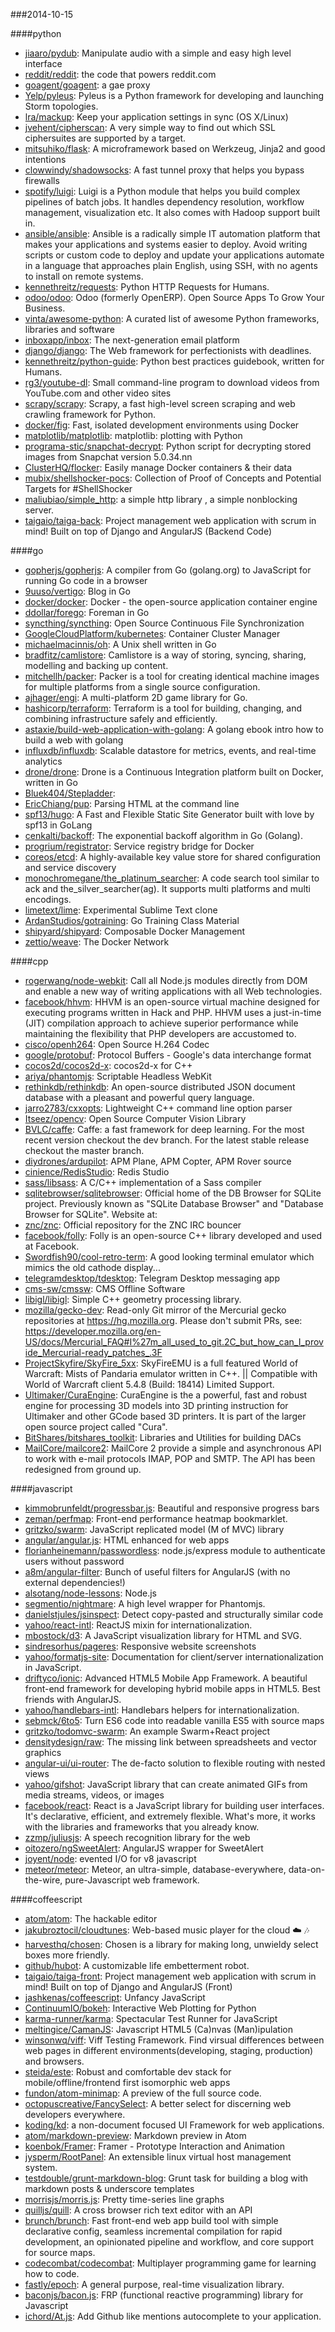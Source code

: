 ###2014-10-15

####python
* [jiaaro/pydub](https://github.com/jiaaro/pydub): Manipulate audio with a simple and easy high level interface
* [reddit/reddit](https://github.com/reddit/reddit): the code that powers reddit.com
* [goagent/goagent](https://github.com/goagent/goagent): a gae proxy
* [Yelp/pyleus](https://github.com/Yelp/pyleus): Pyleus is a Python framework for developing and launching Storm topologies.
* [lra/mackup](https://github.com/lra/mackup): Keep your application settings in sync (OS X/Linux)
* [jvehent/cipherscan](https://github.com/jvehent/cipherscan): A very simple way to find out which SSL ciphersuites are supported by a target.
* [mitsuhiko/flask](https://github.com/mitsuhiko/flask): A microframework based on Werkzeug, Jinja2 and good intentions
* [clowwindy/shadowsocks](https://github.com/clowwindy/shadowsocks): A fast tunnel proxy that helps you bypass firewalls
* [spotify/luigi](https://github.com/spotify/luigi): Luigi is a Python module that helps you build complex pipelines of batch jobs. It handles dependency resolution, workflow management, visualization etc. It also comes with Hadoop support built in.
* [ansible/ansible](https://github.com/ansible/ansible): Ansible is a radically simple IT automation platform that makes your applications and systems easier to deploy. Avoid writing scripts or custom code to deploy and update your applications automate in a language that approaches plain English, using SSH, with no agents to install on remote systems.
* [kennethreitz/requests](https://github.com/kennethreitz/requests): Python HTTP Requests for Humans.
* [odoo/odoo](https://github.com/odoo/odoo): Odoo (formerly OpenERP). Open Source Apps To Grow Your Business.
* [vinta/awesome-python](https://github.com/vinta/awesome-python): A curated list of awesome Python frameworks, libraries and software
* [inboxapp/inbox](https://github.com/inboxapp/inbox): The next-generation email platform
* [django/django](https://github.com/django/django): The Web framework for perfectionists with deadlines.
* [kennethreitz/python-guide](https://github.com/kennethreitz/python-guide): Python best practices guidebook, written for Humans.
* [rg3/youtube-dl](https://github.com/rg3/youtube-dl): Small command-line program to download videos from YouTube.com and other video sites
* [scrapy/scrapy](https://github.com/scrapy/scrapy): Scrapy, a fast high-level screen scraping and web crawling framework for Python.
* [docker/fig](https://github.com/docker/fig): Fast, isolated development environments using Docker
* [matplotlib/matplotlib](https://github.com/matplotlib/matplotlib): matplotlib: plotting with Python
* [programa-stic/snapchat-decrypt](https://github.com/programa-stic/snapchat-decrypt): Python script for decrypting stored images from Snapchat version 5.0.34.nn
* [ClusterHQ/flocker](https://github.com/ClusterHQ/flocker): Easily manage Docker containers & their data
* [mubix/shellshocker-pocs](https://github.com/mubix/shellshocker-pocs): Collection of Proof of Concepts and Potential Targets for #ShellShocker
* [maliubiao/simple_http](https://github.com/maliubiao/simple_http): a simple http library , a simple nonblocking server.
* [taigaio/taiga-back](https://github.com/taigaio/taiga-back): Project management web application with scrum in mind! Built on top of Django and AngularJS (Backend Code)

####go
* [gopherjs/gopherjs](https://github.com/gopherjs/gopherjs): A compiler from Go (golang.org) to JavaScript for running Go code in a browser
* [9uuso/vertigo](https://github.com/9uuso/vertigo): Blog in Go
* [docker/docker](https://github.com/docker/docker): Docker - the open-source application container engine
* [ddollar/forego](https://github.com/ddollar/forego): Foreman in Go
* [syncthing/syncthing](https://github.com/syncthing/syncthing): Open Source Continuous File Synchronization
* [GoogleCloudPlatform/kubernetes](https://github.com/GoogleCloudPlatform/kubernetes): Container Cluster Manager
* [michaelmacinnis/oh](https://github.com/michaelmacinnis/oh): A Unix shell written in Go
* [bradfitz/camlistore](https://github.com/bradfitz/camlistore): Camlistore is a way of storing, syncing, sharing, modelling and backing up content.
* [mitchellh/packer](https://github.com/mitchellh/packer): Packer is a tool for creating identical machine images for multiple platforms from a single source configuration.
* [ajhager/engi](https://github.com/ajhager/engi): A multi-platform 2D game library for Go.
* [hashicorp/terraform](https://github.com/hashicorp/terraform): Terraform is a tool for building, changing, and combining infrastructure safely and efficiently.
* [astaxie/build-web-application-with-golang](https://github.com/astaxie/build-web-application-with-golang): A golang ebook intro how to build a web with golang
* [influxdb/influxdb](https://github.com/influxdb/influxdb): Scalable datastore for metrics, events, and real-time analytics
* [drone/drone](https://github.com/drone/drone): Drone is a Continuous Integration platform built on Docker, written in Go
* [Bluek404/Stepladder](https://github.com/Bluek404/Stepladder): 
* [EricChiang/pup](https://github.com/EricChiang/pup): Parsing HTML at the command line
* [spf13/hugo](https://github.com/spf13/hugo): A Fast and Flexible Static Site Generator built with love by spf13 in GoLang
* [cenkalti/backoff](https://github.com/cenkalti/backoff): The exponential backoff algorithm in Go (Golang).
* [progrium/registrator](https://github.com/progrium/registrator): Service registry bridge for Docker
* [coreos/etcd](https://github.com/coreos/etcd): A highly-available key value store for shared configuration and service discovery
* [monochromegane/the_platinum_searcher](https://github.com/monochromegane/the_platinum_searcher): A code search tool similar to ack and the_silver_searcher(ag). It supports multi platforms and multi encodings.
* [limetext/lime](https://github.com/limetext/lime): Experimental Sublime Text clone
* [ArdanStudios/gotraining](https://github.com/ArdanStudios/gotraining): Go Training Class Material
* [shipyard/shipyard](https://github.com/shipyard/shipyard): Composable Docker Management
* [zettio/weave](https://github.com/zettio/weave): The Docker Network

####cpp
* [rogerwang/node-webkit](https://github.com/rogerwang/node-webkit): Call all Node.js modules directly from DOM and enable a new way of writing applications with all Web technologies.
* [facebook/hhvm](https://github.com/facebook/hhvm): HHVM is an open-source virtual machine designed for executing programs written in Hack and PHP. HHVM uses a just-in-time (JIT) compilation approach to achieve superior performance while maintaining the flexibility that PHP developers are accustomed to.
* [cisco/openh264](https://github.com/cisco/openh264): Open Source H.264 Codec
* [google/protobuf](https://github.com/google/protobuf): Protocol Buffers - Google's data interchange format
* [cocos2d/cocos2d-x](https://github.com/cocos2d/cocos2d-x): cocos2d-x for C++
* [ariya/phantomjs](https://github.com/ariya/phantomjs): Scriptable Headless WebKit
* [rethinkdb/rethinkdb](https://github.com/rethinkdb/rethinkdb): An open-source distributed JSON document database with a pleasant and powerful query language.
* [jarro2783/cxxopts](https://github.com/jarro2783/cxxopts): Lightweight C++ command line option parser
* [Itseez/opencv](https://github.com/Itseez/opencv): Open Source Computer Vision Library
* [BVLC/caffe](https://github.com/BVLC/caffe): Caffe: a fast framework for deep learning. For the most recent version checkout the dev branch. For the latest stable release checkout the master branch.
* [diydrones/ardupilot](https://github.com/diydrones/ardupilot): APM Plane, APM Copter, APM Rover source
* [cinience/RedisStudio](https://github.com/cinience/RedisStudio): Redis Studio
* [sass/libsass](https://github.com/sass/libsass): A C/C++ implementation of a Sass compiler
* [sqlitebrowser/sqlitebrowser](https://github.com/sqlitebrowser/sqlitebrowser): Official home of the DB Browser for SQLite project.  Previously known as "SQLite Database Browser" and "Database Browser for SQLite".  Website at:
* [znc/znc](https://github.com/znc/znc): Official repository for the ZNC IRC bouncer
* [facebook/folly](https://github.com/facebook/folly): Folly is an open-source C++ library developed and used at Facebook.
* [Swordfish90/cool-retro-term](https://github.com/Swordfish90/cool-retro-term): A good looking terminal emulator which mimics the old cathode display...
* [telegramdesktop/tdesktop](https://github.com/telegramdesktop/tdesktop): Telegram Desktop messaging app
* [cms-sw/cmssw](https://github.com/cms-sw/cmssw): CMS Offline Software
* [libigl/libigl](https://github.com/libigl/libigl): Simple C++ geometry processing library.
* [mozilla/gecko-dev](https://github.com/mozilla/gecko-dev): Read-only Git mirror of the Mercurial gecko repositories at https://hg.mozilla.org. Please don't submit PRs, see: https://developer.mozilla.org/en-US/docs/Mercurial_FAQ#I%27m_all_used_to_git.2C_but_how_can_I_provide_Mercurial-ready_patches_.3F
* [ProjectSkyfire/SkyFire_5xx](https://github.com/ProjectSkyfire/SkyFire_5xx): SkyFireEMU is a full featured World of Warcraft: Mists of Pandaria emulator written in C++. || Compatible with World of Warcraft client 5.4.8 (Build: 18414) Limited Support.
* [Ultimaker/CuraEngine](https://github.com/Ultimaker/CuraEngine): CuraEngine is the a powerful, fast and robust engine for processing 3D models into 3D printing instruction for Ultimaker and other GCode based 3D printers. It is part of the larger open source project called "Cura".
* [BitShares/bitshares_toolkit](https://github.com/BitShares/bitshares_toolkit): Libraries and Utilities for building DACs
* [MailCore/mailcore2](https://github.com/MailCore/mailcore2): MailCore 2 provide a simple and asynchronous API to work with e-mail protocols IMAP, POP and SMTP. The API has been redesigned from ground up.

####javascript
* [kimmobrunfeldt/progressbar.js](https://github.com/kimmobrunfeldt/progressbar.js): Beautiful and responsive progress bars
* [zeman/perfmap](https://github.com/zeman/perfmap): Front-end performance heatmap bookmarklet.
* [gritzko/swarm](https://github.com/gritzko/swarm): JavaScript replicated model (M of MVC) library
* [angular/angular.js](https://github.com/angular/angular.js): HTML enhanced for web apps
* [florianheinemann/passwordless](https://github.com/florianheinemann/passwordless): node.js/express module to authenticate users without password
* [a8m/angular-filter](https://github.com/a8m/angular-filter): Bunch of useful filters for AngularJS (with no external dependencies!)
* [alsotang/node-lessons](https://github.com/alsotang/node-lessons): Node.js 
* [segmentio/nightmare](https://github.com/segmentio/nightmare): A high level wrapper for Phantomjs.
* [danielstjules/jsinspect](https://github.com/danielstjules/jsinspect): Detect copy-pasted and structurally similar code
* [yahoo/react-intl](https://github.com/yahoo/react-intl): ReactJS mixin for internationalization.
* [mbostock/d3](https://github.com/mbostock/d3): A JavaScript visualization library for HTML and SVG.
* [sindresorhus/pageres](https://github.com/sindresorhus/pageres): Responsive website screenshots
* [yahoo/formatjs-site](https://github.com/yahoo/formatjs-site): Documentation for client/server internationalization in JavaScript.
* [driftyco/ionic](https://github.com/driftyco/ionic): Advanced HTML5 Mobile App Framework. A beautiful front-end framework for developing hybrid mobile apps in HTML5. Best friends with AngularJS.
* [yahoo/handlebars-intl](https://github.com/yahoo/handlebars-intl): Handlebars helpers for internationalization.
* [sebmck/6to5](https://github.com/sebmck/6to5): Turn ES6 code into readable vanilla ES5 with source maps
* [gritzko/todomvc-swarm](https://github.com/gritzko/todomvc-swarm): An example Swarm+React project
* [densitydesign/raw](https://github.com/densitydesign/raw): The missing link between spreadsheets and vector graphics
* [angular-ui/ui-router](https://github.com/angular-ui/ui-router): The de-facto solution to flexible routing with nested views
* [yahoo/gifshot](https://github.com/yahoo/gifshot): JavaScript library that can create animated GIFs from media streams, videos, or images
* [facebook/react](https://github.com/facebook/react): React is a JavaScript library for building user interfaces. It's declarative, efficient, and extremely flexible. What's more, it works with the libraries and frameworks that you already know.
* [zzmp/juliusjs](https://github.com/zzmp/juliusjs): A speech recognition library for the web
* [oitozero/ngSweetAlert](https://github.com/oitozero/ngSweetAlert): AngularJS wrapper for SweetAlert
* [joyent/node](https://github.com/joyent/node): evented I/O for v8 javascript
* [meteor/meteor](https://github.com/meteor/meteor): Meteor, an ultra-simple, database-everywhere, data-on-the-wire, pure-Javascript web framework.

####coffeescript
* [atom/atom](https://github.com/atom/atom): The hackable editor
* [jakubroztocil/cloudtunes](https://github.com/jakubroztocil/cloudtunes): Web-based music player for the cloud :cloud: :notes:
* [harvesthq/chosen](https://github.com/harvesthq/chosen): Chosen is a library for making long, unwieldy select boxes more friendly.
* [github/hubot](https://github.com/github/hubot): A customizable life embetterment robot.
* [taigaio/taiga-front](https://github.com/taigaio/taiga-front): Project management web application with scrum in mind! Built on top of Django and AngularJS (Front)
* [jashkenas/coffeescript](https://github.com/jashkenas/coffeescript): Unfancy JavaScript
* [ContinuumIO/bokeh](https://github.com/ContinuumIO/bokeh): Interactive Web Plotting for Python
* [karma-runner/karma](https://github.com/karma-runner/karma): Spectacular Test Runner for JavaScript
* [meltingice/CamanJS](https://github.com/meltingice/CamanJS): Javascript HTML5 (Ca)nvas (Man)ipulation
* [winsonwq/viff](https://github.com/winsonwq/viff): Viff Testing Framework. Find virsual differences between web pages in different environments(developing, staging, production) and browsers.
* [steida/este](https://github.com/steida/este): Robust and comfortable dev stack for mobile/offline/frontend first isomorphic web apps
* [fundon/atom-minimap](https://github.com/fundon/atom-minimap): A preview of the full source code.
* [octopuscreative/FancySelect](https://github.com/octopuscreative/FancySelect): A better select for discerning web developers everywhere.
* [koding/kd](https://github.com/koding/kd): a non-document focused UI Framework for web applications.
* [atom/markdown-preview](https://github.com/atom/markdown-preview): Markdown preview in Atom
* [koenbok/Framer](https://github.com/koenbok/Framer): Framer - Prototype Interaction and Animation
* [jysperm/RootPanel](https://github.com/jysperm/RootPanel): An extensible linux virtual host management system.
* [testdouble/grunt-markdown-blog](https://github.com/testdouble/grunt-markdown-blog): Grunt task for building a blog with markdown posts & underscore templates
* [morrisjs/morris.js](https://github.com/morrisjs/morris.js): Pretty time-series line graphs
* [quilljs/quill](https://github.com/quilljs/quill): A cross browser rich text editor with an API
* [brunch/brunch](https://github.com/brunch/brunch): Fast front-end web app build tool with simple declarative config, seamless incremental compilation for rapid development, an opinionated pipeline and workflow, and core support for source maps.
* [codecombat/codecombat](https://github.com/codecombat/codecombat): Multiplayer programming game for learning how to code.
* [fastly/epoch](https://github.com/fastly/epoch): A general purpose, real-time visualization library.
* [baconjs/bacon.js](https://github.com/baconjs/bacon.js): FRP (functional reactive programming) library for Javascript
* [ichord/At.js](https://github.com/ichord/At.js): Add Github like mentions autocomplete to your application.
